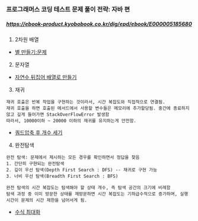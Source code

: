 ### 프로그래머스 코딩 테스트 문제 풀이 전략: 자바 편
##### https://ebook-product.kyobobook.co.kr/dig/epd/ebook/E000005185680



1. 2차원 배열
- [별 만들기:문제](https://school.programmers.co.kr/learn/courses/30/lessons/87377)

2. 문자열
- [자연수 뒤집어 배열로 만들기](https://school.programmers.co.kr/learn/courses/30/lessons/12932)

3. 재귀
```
재귀 호출은 반복 작업을 구현하는 것이라서, 시간 복잡도와 직접적으로 연결됨.
재귀 호출을 하면 호출된 메서드에서 사용할 변수들은 메모리에 추가할당됨. 중간에 종료하지 않고 깊게 들어가면 StackOverFlowError 발생함
따라서, 10000이하 ~ 20000 이하의 재귀를 유지하는게 안전함.
```
- [쿼드압축 후 개수 세기](https://school.programmers.co.kr/learn/courses/30/lessons/68936)

4. 완전탐색
```
완전 탐색: 문제에서 제시하는 모든 경우를 확인하면서 정답을 찾음
1. 간단히 구현되는 완전탐색
2. 깊이 우선 탐색(Depth First Search : DFS) -- 재귀로 구현 가능
3. 너비 우선 탐색(Breadth First Search : BFS)

완전 탐색의 시간 복잡도는 탐색해야 할 상태 개수, 즉 탐색 공간의 크기에 비례함
탐색 과정 중 이미 방문한 상태를 재방문하면 시간 복잡도는 기하급수적으로 증가하며, 실행 시간이 문제의 시간 제한을 넘어서게 됨.
```
- [수식 최대화](https://school.programmers.co.kr/learn/courses/30/lessons/67257)